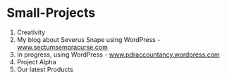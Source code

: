 # Small-Projects

1. Creativity
2. My blog about Severus Snape using WordPress - www.sectumsempracurse.com
3. In progress, using WordPress - www.pdraccountancy.wordpress.com
4. Project Alpha
5. Our latest Products
